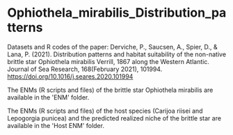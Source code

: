 # Ophiothela_mirabilis_Distribution_patterns
Datasets and R codes of the paper: Derviche, P., Saucsen, A., Spier, D., & Lana, P. (2021). Distribution patterns and habitat suitability of the non-native brittle star Ophiothela mirabilis Verrill, 1867 along the Western Atlantic. Journal of Sea Research, 168(February 2021), 101994. https://doi.org/10.1016/j.seares.2020.101994

The ENMs (R scripts and files) of the brittle star Ophiothela mirabilis are available in the 'ENM' folder. 

The ENMs (R scripts and files) of the host species (Carijoa riisei and Lepogorgia punicea) and the predicted realized niche of the brittle star are available in the 'Host ENM' folder.
